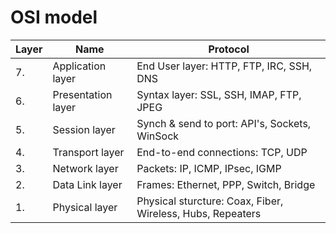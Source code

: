 # OSI model
| Layer | Name | Protocol |
|-------|------|----------|
| 7. | Application layer | End User layer: HTTP, FTP, IRC, SSH, DNS |
| 6. | Presentation layer | Syntax layer: SSL, SSH, IMAP, FTP, JPEG |
| 5. | Session layer | Synch & send to port: API's, Sockets, WinSock |
| 4. | Transport layer | End-to-end connections: TCP, UDP |
| 3. | Network layer | Packets: IP, ICMP, IPsec, IGMP |
| 2. | Data Link layer | Frames: Ethernet, PPP, Switch, Bridge |
| 1. | Physical layer | Physical sturcture: Coax, Fiber, Wireless, Hubs, Repeaters |
